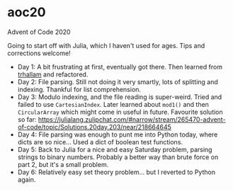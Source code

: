 # aoc20
Advent of Code 2020

Going to start off with Julia, which I haven't used for ages. Tips and corrections welcome!

- Day 1: A bit frustrating at first, eventually got there. Then learned from [trhallam](https://github.com/trhallam) and refactored.
- Day 2: File parsing. Still not doing it very smartly, lots of splitting and indexing. Thankful for list comprehension.
- Day 3: Modulo indexing, and the file reading is super-weird. Tried and failed to use `CartesianIndex`. Later learned about `mod1()` and then `CircularArray` which might come in useful in future. Favourite solution so far: https://julialang.zulipchat.com/#narrow/stream/265470-advent-of-code/topic/Solutions.20day.203/near/218664645 
- Day 4: File parsing was enough to punt me into Python today, where dicts are so nice... Used a dict of boolean test functions.
- Day 5: Back to Julia for a nice and easy Saturday problem, parsing strings to binary numbers. Probably a better way than brute force on part 2, but it's a small problem.
- Day 6: Relatively easy set theory problem... but I reverted to Python again.

